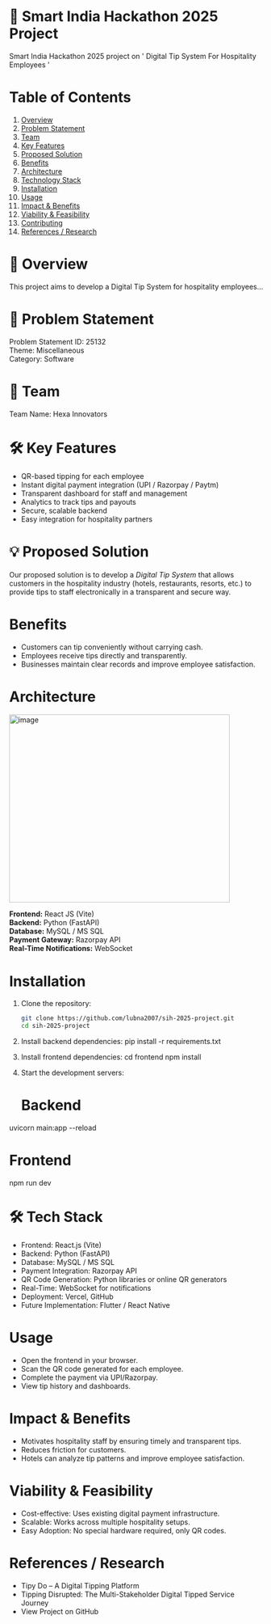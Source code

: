 # 🚀 Smart India Hackathon 2025 Project
Smart India Hackathon 2025 project on ' Digital Tip System For Hospitality Employees ' 

# Table of Contents
1. [Overview](#overview)
2. [Problem Statement](#problem-statement)
3. [Team](#team)
4. [Key Features](#key-features)
5. [Proposed Solution](#proposed-solution)
6. [Benefits](#benefits)
7. [Architecture](#architecture)
8. [Technology Stack](#technology-stack)
9. [Installation](#installation)
10. [Usage](#usage)
11. [Impact & Benefits](#impact--benefits)
12. [Viability & Feasibility](#viability--feasibility)
13. [Contributing](#contributing)
14. [References / Research](#references--research)


# 📝 Overview  
This project aims to develop a Digital Tip System for hospitality employees…

# 🎯 Problem Statement  
Problem Statement ID: 25132  
Theme: Miscellaneous  
Category: Software  

# 👥 Team  
Team Name: Hexa Innovators

# 🛠️ Key Features  
- QR-based tipping for each employee  
- Instant digital payment integration (UPI / Razorpay / Paytm)  
- Transparent dashboard for staff and management  
- Analytics to track tips and payouts  
- Secure, scalable backend  
- Easy integration for hospitality partners
  
# 💡 Proposed Solution  
Our proposed solution is to develop a *Digital Tip System* that allows customers in the hospitality industry (hotels, restaurants, resorts, etc.) to provide tips to staff electronically in a transparent and secure way.  

# Benefits  
- Customers can tip conveniently without carrying cash.  
- Employees receive tips directly and transparently.  
- Businesses maintain clear records and improve employee satisfaction.

# Architecture
<img width="437" height="372" alt="image" src="https://github.com/user-attachments/assets/dd24a00c-c3aa-45f2-82b7-d9df409de686" />

**Frontend:** React JS (Vite)  
**Backend:** Python (FastAPI)  
**Database:** MySQL / MS SQL  
**Payment Gateway:** Razorpay API  
**Real-Time Notifications:** WebSocket

# Installation
1. Clone the repository:
   ```bash
   git clone https://github.com/lubna2007/sih-2025-project.git
   cd sih-2025-project
   
2.  Install backend dependencies:
    pip install -r requirements.txt

3.  Install frontend dependencies:
   cd frontend
   npm install

4. Start the development servers:
   # Backend
uvicorn main:app --reload
# Frontend
npm run dev

# 🛠 Tech Stack  
- Frontend: React.js (Vite)  
- Backend: Python (FastAPI)  
- Database: MySQL / MS SQL  
- Payment Integration: Razorpay API  
- QR Code Generation: Python libraries or online QR generators  
- Real-Time: WebSocket for notifications  
- Deployment: Vercel, GitHub  
- Future Implementation: Flutter / React Native
  
# Usage
- Open the frontend in your browser.
- Scan the QR code generated for each employee.
- Complete the payment via UPI/Razorpay.
- View tip history and dashboards.

# Impact & Benefits
- Motivates hospitality staff by ensuring timely and transparent tips.
- Reduces friction for customers.
- Hotels can analyze tip patterns and improve employee satisfaction.

# Viability & Feasibility
- Cost-effective: Uses existing digital payment infrastructure.
- Scalable: Works across multiple hospitality setups.
- Easy Adoption: No special hardware required, only QR codes.

# References / Research
- Tipy Do – A Digital Tipping Platform
- Tipping Disrupted: The Multi-Stakeholder Digital Tipped Service Journey
- View Project on GitHub
